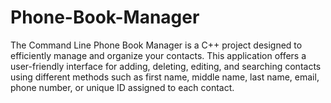 # Phone-Book-Manager
The Command Line Phone Book Manager is a C++ project designed to efficiently manage and organize your contacts. This application offers a user-friendly interface for adding, deleting, editing, and searching contacts using different methods such as first name, middle name, last name, email, phone number, or unique ID assigned to each contact.
